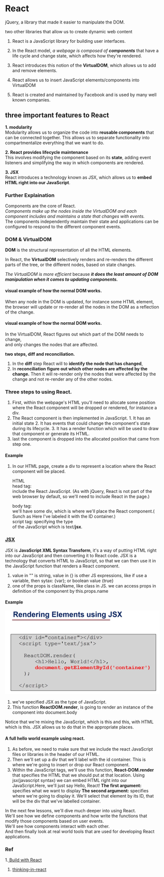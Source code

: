 # React

jQuery, a library that made it easier to manipulate the DOM.

two other libraries that allow us to create dynamic web content  
1. React is a JavaScript library for building user interfaces.

1. In the React model, _a webpage is composed of **components**_ that have a life cycle and change state, which affects how they're rendered.
2. React introduces this notion of the **VirtualDOM**, which allows us to add and remove elements.
3. React allows us to insert JavaScript elements/components into VirtualDOM
4. React is created and maintained by Facebook and is used by many well known companies.

## three important features to React

**1. modularity**  
Modularity allows us to organize the code into **reusable components** that can be connected together. This allows us to separate functionality into compartmentalize everything that we want to do.

**2. React provides lifecycle maintenance**  
This involves modifying the component based on its **state**, adding event listeners and simplifying the way in which components are rendered.

**3. JSX**  
React introduces a technology known as JSX, which allows us to **embed HTML right into our JavaScript**.

### Further Explaination

Components are the core of React.  
_Components make up the nodes inside the VirtualDOM and each component includes and maintains a state that changes with events._  
The components independently maintain their state and applications can be configured to respond to the different component events.

### DOM & VirtualDOM

**DOM** is the structural representation of all the HTML elements.

In React, the **VirtualDOM** selectively renders and re-renders the different parts of the tree, or the different nodes, based on state changes.

_The VirtualDOM is more efficient_ because _**it does the least amount of DOM manipulation when it comes to updating components.**_

#### visual example of how the normal DOM works.

When any node in the DOM is updated, for instance some HTML element, the browser will update or re-render all the nodes in the DOM as a reflection of the change.

#### visual example of how the normal DOM works.

In the VirtualDOM, React figures out which part of the DOM needs to change,  
and only changes the nodes that are affected.

**two steps, diff and reconciliation.**  
1. In the **diff** step React will to **identify the node that has changed**,  
2. In **reconciliation** **figure out which other nodes are affected by the change.** Then it will re-render only the nodes that were affected by the change and not re-render any of the other nodes.

### Three steps to using React.

1. First, within the webpage's HTML you'll need to allocate some position where the React component will be dropped or rendered, for instance a div.
2. The React component is then implemented in JavaScript. 1. It has an initial state 2. It has events that could change the component's state during its lifecycle. 3. It has a render function which will be used to draw that component or generate its HTML.
3. last the component is dropped into the allocated position that came from step one.

#### Example

1. In our HTML page, create a div to represent a location where the React component will be placed.

   HTML  
   head tag:  
   include the React JavaScript. \(As with jQuery, React is not part of the web browser by default, so we'll need to include React in the page.\)

   body tag:  
   we'll have some div, which is where we'll place the React component.\( Sunch as Here I've labeled it with the ID container.\)  
   script tag: specifying the type  
   of the JavaScript which is text/**jsx**.

### [JSX](http://buildwithreact.com/tutorial/jsx)

JSX is **JavaScript XML Syntax Transform**, it's a way of putting HTML right into our JavaScript and then converting it to React code. JSX is a technology that converts HTML to JavaScript, so that we can then use it in the JavaScript function that renders a React component.

1. value in "" is string, value in {} is other JS expressions, like if use a variable, then sytax: {var}; or boolean value {true}
2. one of the props is className, like class in JS. we can access props in definition of the component by this.props.name

#### Example

![](../../../../.gitbook/assets/screen-shot-2018-02-23-at-1.20.53-pm.png)

1. we've specified JSX as the type of JavaScript.
2. This function **ReactDOM.render**, is going to render an instance of the component into document.body

Notice that we're mixing the JavaScript, which is this and this, with HTML which is this. JSX allows us to do that in the appropriate places.

#### A full hello world example using react.

1. As before, we need to make sure that we include the react JavaScript files or libraries in the header of our HTML.
2. Then we'll set up a div that we'll label with the id container. This is where we're going to insert or drop our React component.
3. Within the JavaScript tags, we'll use this function, **React-DOM.render** that specifies the HTML that we should put at that location. Using jsx\(javascript syntax\) we can embed HTML right into our JavaScript.Here, we'll just say Hello, React! **The first argument:** specifies what we want to display **The second argument:** specifies where we're going to display it. We'll select that element by its ID, that will be the div that we've labelled container.

In the next few lessons, we'll dive much deeper into using React.  
We'll see how we define components and how write the functions that modify those components based on user events.  
We'll see how components interact with each other.  
And then finally look at real world tools that are used for developing React applications.

### Ref

1.[ Build with React](http://buildwithreact.com/tutorial)

1. [thinking-in-react](https://reactjs.org/docs/thinking-in-react.html)

